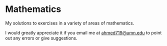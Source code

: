 # Mathematics
My solutions to exercises in a variety of areas of mathematics. 

I would greatly appreciate it if you email me at ahmed719@umn.edu to point out any errors or give suggestions. 
